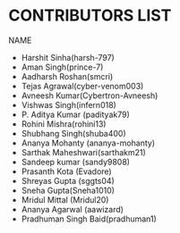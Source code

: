 # CONTRIBUTORS LIST

NAME

* Harshit Sinha(harsh-797)
* Aman Singh(prince-7)
* Aadharsh Roshan(smcri)
* Tejas Agrawal(cyber-venom003)
* Avneesh Kumar(Cybertron-Avneesh)
* Vishwas Singh(infern018)
* P. Aditya Kumar (padityak79)
* Rohini Mishra(rohini13)
* Shubhang Singh(shuba400)
* Ananya Mohanty (ananya-mohanty)
* Sarthak Maheshwari(sarthakm21)
* Sandeep kumar (sandy9808)
* Prasanth Kota (Evadore)
* Shreyas Gupta (sggts04)
* Sneha Gupta(Sneha1010)
* Mridul Mittal (Mridul20)
* Ananya Agarwal (aawizard)
* Pradhuman Singh Baid(pradhuman1) 
